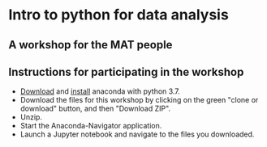 # Intro to python for data analysis
## A workshop for the MAT people

## Instructions for participating in the workshop

- [Download](https://www.anaconda.com/download/) and [install](https://docs.anaconda.com/anaconda/install/) anaconda with python 3.7.
- Download the files for this workshop by clicking on the green "clone or download" button, and then "Download ZIP".
- Unzip.
- Start the Anaconda-Navigator application.
- Launch a Jupyter notebook and navigate to the files you downloaded.
